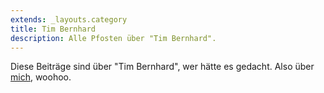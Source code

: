 ```yaml
---
extends: _layouts.category
title: Tim Bernhard
description: Alle Pfosten über "Tim Bernhard".
---
```

          
Diese Beiträge sind über "Tim Bernhard", wer hätte es gedacht.
Also über [mich](https://www.genieblog.ch/pages/de/about), woohoo.
          